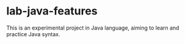 # lab-java-features
This is an experimental project in Java language, aiming to learn and practice Java syntax.
